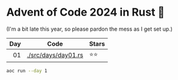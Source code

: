 # Advent of Code 2024 in Rust 🦀

(I'm a bit late this year, so please pardon the mess as I get set up.)

| Day | Code                                       | Stars |
|----:|--------------------------------------------|-------|
|  01 | [./src/days/day01.rs](./src/days/day01.rs) | ⭐️⭐️  |

```bash
aoc run --day 1
```

